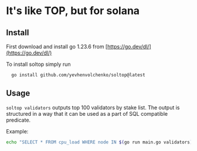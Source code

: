 # It's like TOP, but for solana

## Install
First download and install go 1.23.6 from [https://go.dev/dl/](https://go.dev/dl/)

To install soltop simply run
```bash
  go install github.com/yevhenvolchenko/soltop@latest
```

## Usage
`soltop validators` outputs top 100 validators by stake list. The output is structured in a way that it can be used as a part of SQL compatible predicate.

Example:
```bash
echo "SELECT * FROM cpu_load WHERE node IN $(go run main.go validators) - 1h"
```
